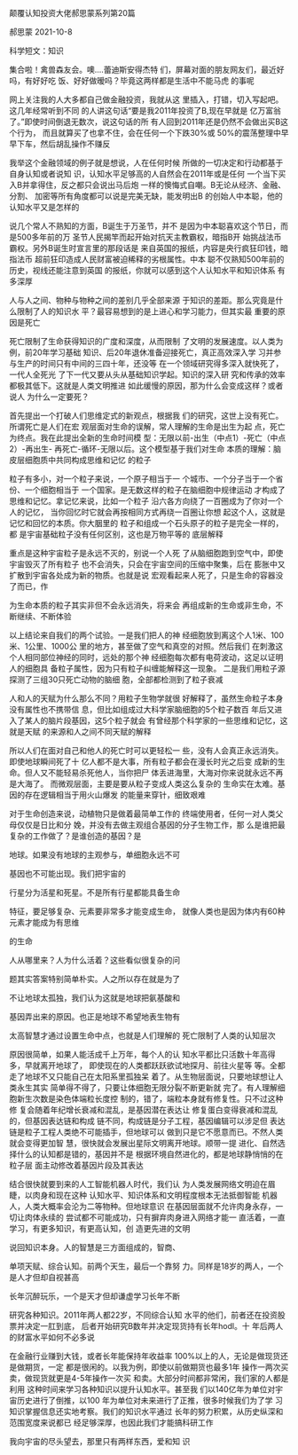 颠覆认知投资大佬郝思蒙系列第20篇

郝思蒙 2021-10-8

﻿科学短文：知识

集合啦！禽兽森友会。噢....蕾迪斯安得杰特 们，屏幕对面的朋友网友们，最近好吗，有好好吃 饭、好好做暧吗？毕竟这两样都是生活中不能马虎 的事呢

网上关注我的人大多都自己做金融投资，我就从这 里插入，打错，切入写起吧。这几年经常听到不同 的人讲这句话“要是我2011年投资了B,现在早就是 亿万富翁了。”即使时间倒退无数次，说这句话的所 有人回到2011年还是仍然不会做出买B这个行为， 而且就算买了也拿不住，会在任何一个下跌30%或 50%的震荡整理中早早下车，然后胡乱操作不赚反

我举这个金融领域的例子就是想说，人在任何时候 所做的一切决定和行动都基于自身认知或者说知 识，认知水平足够高的人自然会在2011年或是任何 一个当下买入B并拿得住，反之都只会说出马后炮 一样的懊悔式自嘲。B无论从经济、金融、分割、 加密等所有角度都可以说是完美无缺，能发明出B 的创始人中本聪，他的认知水平又是怎样的

说几个常人不熟知的方面，B诞生于万圣节，并不 是因为中本聪喜欢这个节日，而是500多年前的万 圣节人民揭竿而起开始对抗天主教霸权，暗指B开 始挑战法币霸权。另外B诞生时宣言里的那段话是 来自英国的报纸，内容是央行疯狂印钱，暗指法币 超前狂印造成人民财富被迫稀释的劣根属性。中本 聪不仅熟知500年前的历史，视线还能注意到英国 的报纸，你就可以感到这个人认知水平和知识体系 有多深厚

人与人之间、物种与物种之间的差别几乎全部来源 于知识的差距。那么究竟是什么限制了人的知识水 平？最容易想到的是上进心和学习能力，但其实最 重要的原因是死亡

死亡限制了生命获得知识的广度和深度，从而限制 了文明的发展速度。以人类为例，前20年学习基础 知识、后20年退休准备迎接死亡，真正高效深入学 习并参与生产的时间只有中间的三四十年，还没等 在一个领域研究得多深入就快死了，一代人全死光 了下一代又要从头从基础知识学起。知识的深入研 究和传承的效率都极其低下。这就是人类文明推进 如此缓慢的原因，那为什么会变成这样？或者说人 为什么一定要死？

首先提出一个打破人们思维定式的新观点，根据我 们的研究，这世上没有死亡。所谓死亡是人们在宏 观层面对生命的误解，常人理解的生命是出生为起 点，死亡为终点。我在此提出全新的生命时间模 型：无限以前-出生（中点1）-死亡（中点2）-再出生- 再死亡-循环-无限以后。这个模型基于我们对生命 本质的理解：脑皮层细胞质中共同构成思维和记忆 的粒子

粒子有多小，对一个粒子来说，一个原子相当于一 个城市、一个分子当于一个省份、一个细胞相当于 一个国家。是无数这样的粒子在脑细胞中规律运动 才构成了思维和记忆。拿记忆来说，比如一个粒子 沿六各方向绕了一百圈成为了你对一个人的记忆， 当你回忆时它就会再按相同方式再绕一百圈让你想 起这个人，这就是记忆和回忆的本质。你大胭里的 粒子和组成一个石头原子的粒子是完全一样的，都 是宇宙基础粒子没有任何区别，这也是万物平等的 底层解释

重点是这种宇宙粒子是永远不灭的，别说一个人死 了从脑细胞跑到空气中，即使宇宙毁灭了所有粒子 也不会消失，只会在宇宙空间的压缩中聚集，后在 膨胀中又扩散到宇宙各处成为新的物质。也就是说 宏观看起来人死了，只是生命的容器没了而已，作

为生命本质的粒子其实非但不会永远消失，将来会 再组成新的生命或非生命，不断继续、不断体验

以上结论来自我们的两个试验。一是我们把人的神 经细胞放到离这个人1米、100米、1公里、1000公 里的地方，甚至做了空气和真空的对照。然后我们 在刺激这个人相同部位神经的同时，远处的那个神 经细胞每次都有电荷波动，这足以证明人的细胞具 备粒子属性，因为只有粒子纠缠能解释这一现象。 二是我们用粒子源探测了三组30只死亡动物的脑细 胞，全部都检测到了粒子衰减

人和人的天赋为什么那么不同？用粒子生物学就很 好解释了，虽然生命粒子本身没有属性也不携带信 息，但比如组成过大科学家脑细胞的5个粒子数百 年后又进入了某人的脑片段基因，这5个粒子就会 有曾经那个科学家的一些思维和记忆，这就是天赋 的来源和人之间不同天赋的解释

所以人们在面对自己和他人的死亡时可以更轻松一 些，没有人会真正永远消失。即使地球瞬间死了十 亿人都不是大事，所有粒子都会在漫长时光之后变 成新的生命。但人又不能轻易杀死他人，当你把尸 体丢进海里，大海对你来说就永远不再是大海了。 而微观层面，主要是要从粒子变成人类这么复杂的 生命实在太难。基因的存在逻辑相当于用火山爆发 的能量来穿针，细致艰难

对于生命创造来说，动植物只是做着最简单工作的 终端使用者，任何一对人类父母仅仅是日比和分 娩，并没有去做主观组合基因的分子生物工作，那 么是谁把最复杂的工作做了？是谁创造的基因？是

地球。如果没有地球的主观参与，单细胞永远不可

基因也不可能出现。我们把宇宙的

行星分为活星和死星。不是所有行星都能具备生命

特征，要足够复杂、元素要非常多才能变成生命， 就像人类也是因为体内有60种元素才能成为有思维

的生命

人从哪里来？人为什么活着？这些看似很复杂的问

题其实答案特别简单朴实。人之所以存在就是为了

不让地球太孤独，我们认为这就是地球把氨基酸和

基因弄出来的原因。也正是地球不希望地表生物有

太高智慧才通过设置生命中点，也就是人们理解的 死亡限制了人类的认知层次

原因很简单，如果人能活成千上万年，每个人的认 知水平都比只活数十年高得多，早就离开地球了， 即使现在的人类都跃跃欲试地探月、前往火星等 等。全都走了地球不又只能自己在太阳系里孤独呆 着了。从生物层面说，只要地球想让人类永生其实 简单得不得了，只要让体细胞无限分裂不断更新就 完了。有人理解细胞新生次数是染色体端粒长度控 制的，错了，端粒本身就有修复性。只不过这种修 复会随着年纪增长衰减和混乱，是基因潜在表达让 修复蛋白变得衰减和混乱的，但基因表达链和构成 链不同，构成链是分子工程，基因编辑可以涉足但 表达链是粒子工程人类绝不可能插手，但地球可以 做到只是它不愿意而已。不然人类就会变得更加智 慧，很快就会发展出星际文明离开地球。顺带一提 进化、自然选择什么的认知都是错的，基因并不是 根据环境自然进化的，都是地球静悄悄的在粒子层 面主动修改着基因片段及其表达

结合很快就要到来的人工智能机器人时代，我们认 为人类发展网络文明迫在眉睫，以肉身和现在这种 认知水平、知识体系和文明程度根本无法抵御智能 机器人，人类大概率会沦为二等物种。但地球意识 在基因层面就不允许肉身永存，一切让肉体永续的 尝试都不可能成功，只有摒弃肉身进入网络才能一 直活着，一直学习，有更多知识，有更高认知，创 造更先进的文明

说回知识本身。人的智慧是三方面组成的，智商、

单项天赋、综合认知。前两个天生，最后一个靠努 力。同样是18岁的两人，一个是人才但却自视甚高

长年沉醉玩乐，一个是天才但却谦虚学习长年不断

研究各种知识。2011年两人都22岁，不同综合认知 水平的他们，前者还在投资股票并决定一肛到底， 后者开始研究B数年并决定现货持有长年hodl。十 年后两人的财富水平如何不必多说

在金融行业赚到大钱，或者长年能保持年收益率 100%以上的人，无论是做现货还是做期货，一定 都是很闲的。以我为例，即使以前做期货也最多1年 操作一两次买卖，做现货就更是4-5年操作一次买 和卖。大部分时间都非常闲，我们家的人都是利用 这种时间来学习各种知识以提升认知水平。甚至我 们以140亿年为单位对宇宙历史进行了倒推，以100 年为单位对未来进行了正推，很多时候我们为了学 习知识掌握信息还实地考察。我们的知识水平通过 长年的努力积累，从历史纵深和范围宽度来说都已 经足够深厚，也因此我们才能搞科研工作

我向宇宙的尽头望去，那里只有两样东西，爱和知 识

